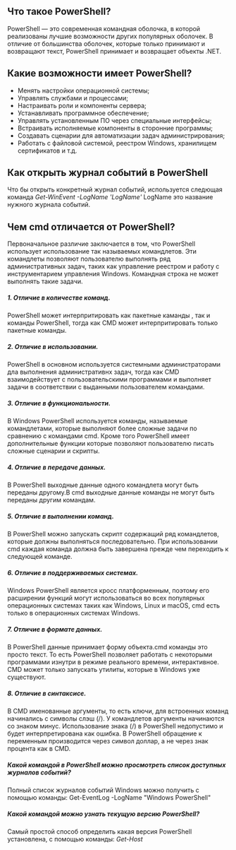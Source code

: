 ## Что такое PowerShell?

PowerShell — это современная командная оболочка, в которой реализованы лучшие возможности других популярных оболочек. В отличие от большинства оболочек, которые только принимают и возвращают текст, PowerShell принимает и возвращает объекты .NET.

## Какие возможности имеет PowerShell?

- Менять настройки операционной системы;
- Управлять службами и процессами;
- Настраивать роли и компоненты сервера;
- Устанавливать программное обеспечение;
- Управлять установленным ПО через специальные интерфейсы;
- Встраивать исполняемые компоненты в сторонние программы;
- Создавать сценарии для автоматизации задач администрирования;
- Работать с файловой системой, реестром Windows, хранилищем сертификатов и т.д.

## Как открыть журнал событий в PowerShell

Что бы открыть конкретный журнал событий, используется следющая команда
*Get-WinEvent -LogName 'LogName'*
LogName это название нужного журнала событий.

## Чем cmd отличается от PowerShell?

Первоначальное различие заключается в том, что PowerShell использует использование так называемых  командлетов. Эти командлеты позволяют пользователю выполнять ряд административных задач, таких как управление реестром и работу с инструментарием управления Windows. Командная строка не может выполнять такие задачи.

#####  1. Отличие в количестве команд. 

PowerShell может интерпритировать как пакетные каманды , так и команды PowerShell, тогда как CMD может интерпритировать только пакетные команды.

#####  2. Отличие в использовании.

PowerShell в основном используется системными администраторами дла выполнения административнх задач, тогда как CMD взаимодействует с пользовательскими программами и выполняет задачи в соответствии с выданными пользователем командами.

#####  3. Отличие в функциональности.

В Windows PowerShell используется команды, называемые командлетами, которые выполняют более сложные задачи по сравнению с командами cmd.
Кроме того PowerShell имеет дополнительные функции которые позволяют пользователю писать сложные сценарии и скрипты.

#####  4. Отличие в передаче данных.

В PowerShell выходные данные одного командлета могут быть переданы другому.В cmd выходные данные команды не могут быть переданы другим командам.

#####  5. Отличие в выполнении команд.

В PowerShell можно запускать скрипт содержащий ряд командлетов, которые должны выполняться последовательно. При использовании cmd каждая команда должна быть завершена прежде чем переходить к следующей команде.

#####  6. Отличие в поддерживаемых системах.

Windows PowerShell является кросс платформенным, поэтому его расширении функций могут использоваться во всех популярных операционных системах таких как Windows, Linux и macOS, cmd есть только в операционных системах Windows.

#####  7. Отличие в формате данных.

В PowerShell данные принимает форму объекта.cmd команды это просто текст. То есть PowerShell позволяет работать с некоторыми программами изнутри в режиме реального времени, интерактивное. CMD может только запускать утилиты, которые в Windows уже существуют.

#####  8. Отличие в синтаксисе.

В CMD именованные аргументы, то есть ключи, для встроенных команд начинались c символы слэш (/). У командлетов аргументы начинаются со знаком минус. Использование знака (/) в PowerShell недопустимо и будет интерпретирована как ошибка. В PowerShell обращение к переменным производится через символ доллар, а не через знак процента как в CMD.

#####  Какой командой в PowerShell можно просмотреть список доступных журналов событий? 

Полный список журналов событий Windows можно получить с помощью команды:
Get-EventLog -LogName "Windows PowerShell"

#####  Какой командой можно узнать текущую версию PowerShell?

Самый простой способ определить какая версия PowerShell установлена, с помощью команды:
*Get-Host*

